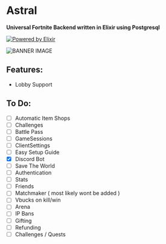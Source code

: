 # Astral

**Universal Fortnite Backend written in Elixir using Postgresql**

<a href="https://elixir-lang.org" target="_blank">
  <img src="https://img.shields.io/badge/written%20in-elixir-ac98ff.svg?style=for-the-badge&logo=elixir" alt="Powered by Elixir" />
</a>

![BANNER IMAGE](https://cdn2.unrealengine.com/17br-cosmic-summer-announce-newsheader-1900x600-1900x600-a4e90a9a1a70.jpg)
## Features:


- Lobby Support

## To Do:

- [ ] Automatic Item Shops
- [ ] Challenges
- [ ] Battle Pass
- [ ] GameSessions
- [ ] ClientSettings
- [ ] Easy Setup Guide
- [x] Discord Bot
- [ ] Save The World
- [ ] Authentication 
- [ ] Stats
- [ ] Friends
- [ ] Matchmaker ( most likely wont be added )
- [ ] Vbucks on kill/win
- [ ] Arena 
- [ ] IP Bans
- [ ] Gifting
- [ ] Refunding 
- [ ] Challenges / Quests
